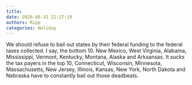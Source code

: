 ```yaml
---
title: 
date: 2020-05-31 21:27:19
authors: Ripp
categories: Holiday
---
```


 We should refuse to bail out states by their federal funding to the federal taxes collected. I say, the bottom 10.  New Mexico, West Virginia, Alabama, Mississippi, Vermont, Kentucky, Montana, Alaska and Arksansas. It sucks the tax payers in the top 10, Connecticut, Wisconsin, Minnesota, Massachusetts, New Jersey, Illinois, Kansas, New York, North Dakota and Nebraska have to constantly bail out those deadbeats.
